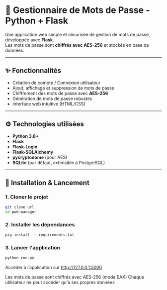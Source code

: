 # 🔐 Gestionnaire de Mots de Passe - Python + Flask

Une application web simple et sécurisée de gestion de mots de passe, développée avec **Flask**.  
Les mots de passe sont **chiffrés avec AES-256** et stockés en base de données.

---

## ✨ Fonctionnalités

- Création de compte / Connexion utilisateur
- Ajout, affichage et suppression de mots de passe
- Chiffrement des mots de passe avec **AES-256**
- Génération de mots de passe robustes
- Interface web intuitive (HTML/CSS)

---

## ⚙️ Technologies utilisées

- **Python 3.8+**
- **Flask**
- **Flask-Login**
- **Flask-SQLAlchemy**
- **pycryptodome** (pour AES)
- **SQLite** (par défaut, extensible à PostgreSQL)

---

## 🚀 Installation & Lancement

### 1. Cloner le projet
```bash
git clone url
cd pwd-manager
```

### 2. Installer les dépendances

```bash
pip install -r requirements.txt
```

### 3. Lancer l'application

```bash
python run.py
```

Accéder à l’application sur http://127.0.0.1:5000

Les mots de passe sont chiffrés avec AES-256 (mode EAX)
Chaque utilisateur ne peut accéder qu'à ses propres données